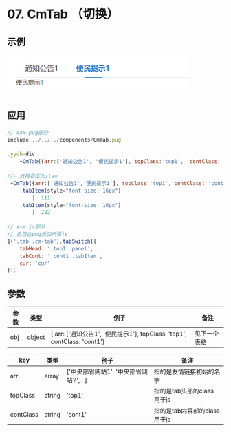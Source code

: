# 07. CmTab （切换）
## 示例
![示例](../images/tab.gif) 

## 应用
```javascript
// xxx.pug部分
include ../../../components/CmTab.pug

.yydh-div
    +CmTab({arr:['通知公告1', '便民提示1'], topClass:'top1',  contClass: 'cont1'})

//- 支持自定义item
 +CmTab({arr:['通知公告1','便民提示1'], topClass:'top1', contClass: 'cont1'})
    .tabItem(style="font-size: 16px")
        |  111
    .tabItem(style="font-size: 16px")
        |  222

// xxx.js部分
// 自己在pug添加所需js
$('.tab .cm-tab').tabSwitch({
    tabHead: '.top1 .panel',
    tabCont: '.cont1 .tabItem',
    cur: 'cur'
});
```

## 参数
| 参数 | 类型 | 例子 |备注 |
|-----|-----|------|------|
| obj | object   | { arr: ['通知公告1', '便民提示1'],  topClass: 'top1',  contClass: 'cont1'} | 见下一个表格 |


| key | 类型 | 例子 |备注 |
|-----|-----|------|------|
| arr | array   | ['中央部省网站1', '中央部省网站2',...] | 指的是友情链接初始的名字 |
| topClass | string   | 'top1' | 指的是tab头部的class 用于js |
| contClass | string   | 'cont1' | 指的是tab内容部的class 用于js |